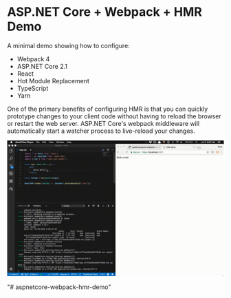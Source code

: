 ASP.NET Core + Webpack + HMR Demo
=================================

A minimal demo showing how to configure:

 * Webpack 4
 * ASP.NET Core 2.1
 * React
 * Hot Module Replacement
 * TypeScript
 * Yarn

One of the primary benefits of configuring HMR is that you can quickly prototype changes to your client code without having to reload the browser or restart the web server.
ASP.NET Core's webpack middleware will automatically start a watcher
process to live-reload your changes.

![screenshot](./screenshot.gif)

"# aspnetcore-webpack-hmr-demo" 
